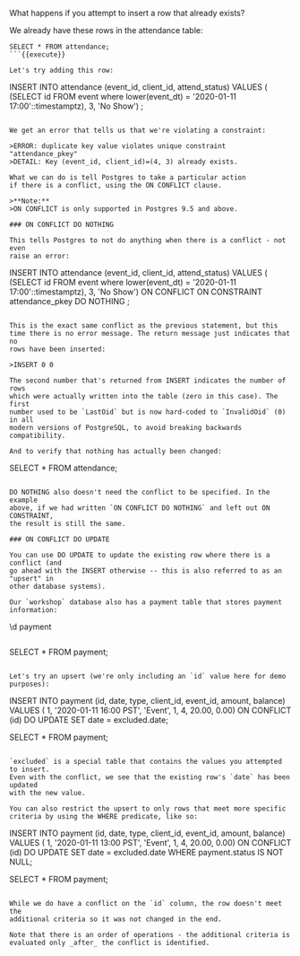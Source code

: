 What happens if you attempt to insert a row that already exists?

We already have these rows in the attendance table:

```
SELECT * FROM attendance;
```{{execute}}

Let's try adding this row:

```
INSERT INTO attendance (event_id, client_id, attend_status)
VALUES (
    (SELECT id FROM event where lower(event_dt) = '2020-01-11 17:00'::timestamptz),
    3,
    'No Show')
;
```{{execute}}

We get an error that tells us that we're violating a constraint:

>ERROR: duplicate key value violates unique constraint "attendance_pkey"
>DETAIL: Key (event_id, client_id)=(4, 3) already exists.

What we can do is tell Postgres to take a particular action 
if there is a conflict, using the ON CONFLICT clause.

>**Note:**
>ON CONFLICT is only supported in Postgres 9.5 and above.

### ON CONFLICT DO NOTHING

This tells Postgres to not do anything when there is a conflict - not even 
raise an error:

```
INSERT INTO attendance (event_id, client_id, attend_status)
VALUES (
    (SELECT id FROM event where lower(event_dt) = '2020-01-11 17:00'::timestamptz),
    3,
    'No Show')
ON CONFLICT ON CONSTRAINT attendance_pkey
DO NOTHING
;
```{{execute}}

This is the exact same conflict as the previous statement, but this 
time there is no error message. The return message just indicates that no 
rows have been inserted:

>INSERT 0 0

The second number that's returned from INSERT indicates the number of rows 
which were actually written into the table (zero in this case). The first 
number used to be `LastOid` but is now hard-coded to `InvalidOid` (0) in all 
modern versions of PostgreSQL, to avoid breaking backwards compatibility.

And to verify that nothing has actually been changed:

```
SELECT * FROM attendance;
```{{execute}}

DO NOTHING also doesn't need the conflict to be specified. In the example 
above, if we had written `ON CONFLICT DO NOTHING` and left out ON CONSTRAINT, 
the result is still the same.

### ON CONFLICT DO UPDATE

You can use DO UPDATE to update the existing row where there is a conflict (and
go ahead with the INSERT otherwise -- this is also referred to as an "upsert" in
other database systems).

Our `workshop` database also has a payment table that stores payment 
information:

```
\d payment
```{{execute}}

```
SELECT * FROM payment;
```{{execute}}

Let's try an upsert (we're only including an `id` value here for demo purposes):

```
INSERT INTO payment (id, date, type, client_id, event_id, amount, balance)
VALUES (
        1,
        '2020-01-11 16:00 PST',
        'Event',
        1,
        4,
        20.00,
        0.00)
ON CONFLICT (id) DO UPDATE
    SET date = excluded.date;

SELECT * FROM payment;
```{{execute}}

`excluded` is a special table that contains the values you attempted to insert. 
Even with the conflict, we see that the existing row's `date` has been updated 
with the new value.

You can also restrict the upsert to only rows that meet more specific 
criteria by using the WHERE predicate, like so:

```
INSERT INTO payment (id, date, type, client_id, event_id, amount, balance)
VALUES (
        1,
        '2020-01-11 13:00 PST',
        'Event',
        1,
        4,
        20.00,
        0.00)
ON CONFLICT (id) DO UPDATE
    SET date = excluded.date WHERE payment.status IS NOT NULL;

SELECT * FROM payment;
```{{execute}}

While we do have a conflict on the `id` column, the row doesn't meet the 
additional criteria so it was not changed in the end.

Note that there is an order of operations - the additional criteria is 
evaluated only _after_ the conflict is identified.
